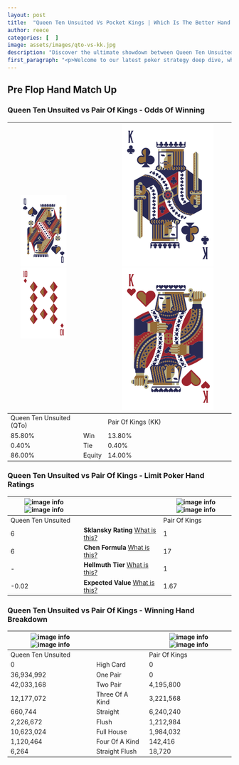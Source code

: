 ```yaml
---
layout: post
title:  "Queen Ten Unsuited Vs Pocket Kings | Which Is The Better Hand In Poker? A Complete Guide"
author: reece
categories: [  ]
image: assets/images/qto-vs-kk.jpg
description: "Discover the ultimate showdown between Queen Ten Unsuited and Pair Of Kings in poker! Uncover the odds, strategies, and scenarios where one hand triumphs over the other. Get ready to up your poker game with this thrilling analysis."
first_paragraph: "<p>Welcome to our latest poker strategy deep dive, where we're pitting two distinct hands against each other in a high-stakes showdown: Queen Ten Unsuited vs Pair Of Kings.</p><p>In the dynamic world of poker, every decision counts, and knowing which hand holds the upper hand is key to your success at the table.</p><p>In this article, we'll dissect these two hands, explore the scenarios where one dominates the other, and equip you with the knowledge to make strategic choices that can tip the odds in your favor.</p><p>Get ready to unravel the intriguing dynamics of these poker hands and elevate your game to new heights.</p>"
---
```




[comment]: # (sp0)

## Pre Flop Hand Match Up

<div class="table hand-ratings" markdown="1"> 



### Queen Ten Unsuited vs Pair Of Kings - Odds Of Winning


    
| ![image info](assets/images/hand1/Q.png) ![image info](assets/images/hand1/to.png) |  | ![image info](assets/images/hand2/K.png) ![image info](assets/images/hand2/ko.png) |
| -------- | -------- | -------- |
| Queen Ten Unsuited (QTo) |  | Pair Of Kings (KK) |
| 85.80% | Win | 13.80% |
| 0.40% | Tie | 0.40% |
| 86.00% | Equity | 14.00% |




[comment]: # (sp1)



### Queen Ten Unsuited vs Pair Of Kings - Limit Poker Hand Ratings


    
| ![image info](https://www.riverpairs.com/assets/images/hand1/Q.png) ![image info](https://www.riverpairs.com/assets/images/hand1/to.png) |  | ![image info](https://www.riverpairs.com/assets/images/hand2/K.png) ![image info](https://www.riverpairs.com/assets/images/hand2/ko.png) |
| -------- | -------- | -------- |
| Queen Ten Unsuited |  | Pair Of Kings |
| 6 | **Sklansky Rating** [What is this?](/sklansky-rating-explained) | 1 |
| 6 | **Chen Formula** [What is this?](/chen-formula-explained) | 17 |
| - | **Hellmuth Tier** [What is this?](/Hellmuth-tier-explained) | 1 |
| -0.02 | **Expected Value** [What is this?](/expected-value-explained) | 1.67 |




[comment]: # (sp2)



### Queen Ten Unsuited vs Pair Of Kings - Winning Hand Breakdown


    
| ![image info](https://www.riverpairs.com/assets/images/hand1/Q.png) ![image info](https://www.riverpairs.com/assets/images/hand1/to.png) |  | ![image info](https://www.riverpairs.com/assets/images/hand2/K.png) ![image info](https://www.riverpairs.com/assets/images/hand2/ko.png) |
| -------- | -------- | -------- |
| Queen Ten Unsuited |  | Pair Of Kings |
| 0 | High Card | 0 |
| 36,934,992 | One Pair | 0 |
| 42,033,168 | Two Pair | 4,195,800 |
| 12,177,072 | Three Of A Kind | 3,221,568 |
| 660,744 | Straight | 6,240,240 |
| 2,226,672 | Flush | 1,212,984 |
| 10,623,024 | Full House | 1,984,032 |
| 1,120,464 | Four Of A Kind | 142,416 |
| 6,264 | Straight Flush | 18,720 |




[comment]: # (sp3)



</div>

[comment]: # (sp4)



[comment]: # (sp5)

